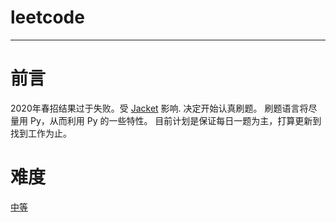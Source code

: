 # leetcode
-----
# 前言
2020年春招结果过于失败。受 [Jacket](https://github.com/PRESIDENT810 "His Profile") 影响. 决定开始认真刷题。
刷题语言将尽量用 Py，从而利用 Py 的一些特性。
目前计划是保证每日一题为主，打算更新到找到工作为止。

# 难度
[中等](./median.md "Median")

